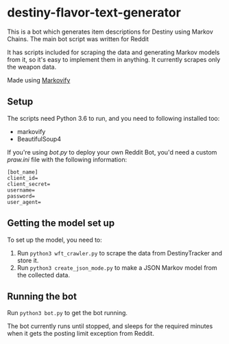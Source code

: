 # destiny-flavor-text-generator

This is a bot which generates item descriptions for Destiny using Markov Chains. The main bot script was written for Reddit

It has scripts included for scraping the data and generating Markov models from it, so it's easy to implement them in anything. It currently scrapes only the weapon data. 

Made using [Markovify](https://github.com/jsvine/markovify)

## Setup

The scripts need Python 3.6 to run, and you need to following installed too:

* markovify
* BeautifulSoup4

If you're using _bot.py_ to deploy your own Reddit Bot, you'd need a custom _praw.ini_ file with the following information:

```
[bot_name]
client_id=
client_secret=
username=
password=
user_agent=
```

## Getting the model set up

To set up the model, you need to:

1. Run `python3 wft_crawler.py` to scrape the data from DestinyTracker and store it.
2. Run `python3 create_json_mode.py` to make a JSON Markov model from the collected data.

## Running the bot

Run `python3 bot.py` to get the bot running.

The bot currently runs until stopped, and sleeps for the required minutes when it gets the posting limit exception from Reddit. 
